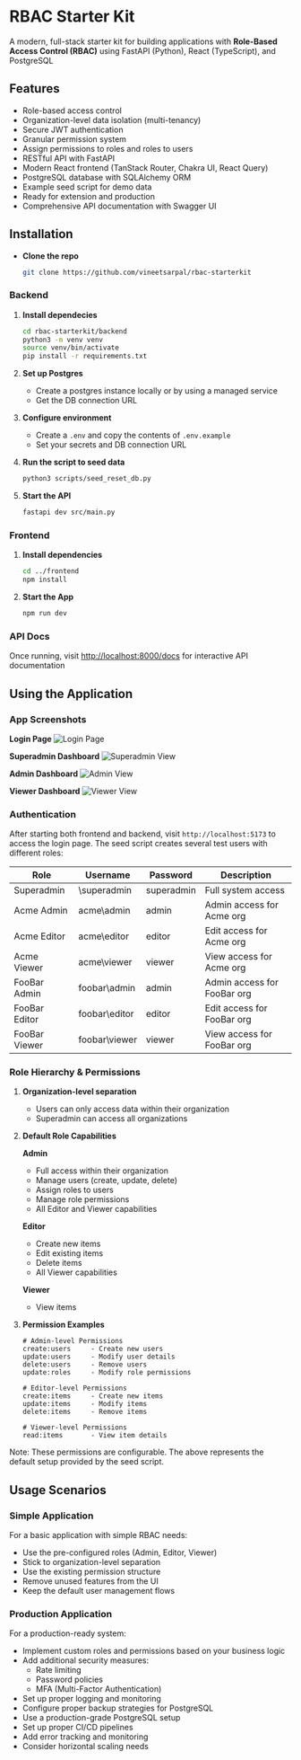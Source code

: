 # RBAC Starter Kit

A modern, full-stack starter kit for building applications with **Role-Based Access Control (RBAC)** using FastAPI (Python), React (TypeScript), and PostgreSQL

## Features

- Role-based access control
- Organization-level data isolation (multi-tenancy)
- Secure JWT authentication
- Granular permission system
- Assign permissions to roles and roles to users
- RESTful API with FastAPI
- Modern React frontend (TanStack Router, Chakra UI, React Query)
- PostgreSQL database with SQLAlchemy ORM
- Example seed script for demo data
- Ready for extension and production 
- Comprehensive API documentation with Swagger UI

## Installation
-  **Clone the repo**
    ```bash
    git clone https://github.com/vineetsarpal/rbac-starterkit
    ```

### Backend

1. **Install dependecies**
    ```bash
    cd rbac-starterkit/backend
    python3 -m venv venv
    source venv/bin/activate
    pip install -r requirements.txt
    ```
2. **Set up Postgres**
    - Create a postgres instance locally or by using a managed service
    - Get the DB connection URL

3. **Configure environment**
    - Create a `.env` and copy the contents of `.env.example`
    - Set your secrets and DB connection URL


4. **Run the script to seed data**
    ```bash
    python3 scripts/seed_reset_db.py
    ```

5. **Start the API**
    ```bash
    fastapi dev src/main.py
    ```

### Frontend

1. **Install dependencies**
    ```bash
    cd ../frontend
    npm install
    ```

2. **Start the App**
    ```bash
    npm run dev
    ```

### API Docs

Once running, visit [http://localhost:8000/docs](http://localhost:8000/docs) for interactive API documentation


## Using the Application

### App Screenshots

**Login Page**
![Login Page](screenshots/login.png)

**Superadmin Dashboard**
![Superadmin View](screenshots/superadmin-dashboard.png)

**Admin Dashboard**
![Admin View](screenshots/admin-dashboard.png)

**Viewer Dashboard**
![Viewer View](screenshots/viewer.png)

### Authentication
After starting both frontend and backend, visit `http://localhost:5173` to access the login page. The seed script creates several test users with different roles:

| Role | Username | Password | Description |
|------|----------|----------|-------------|
| Superadmin | \superadmin | superadmin | Full system access |
| Acme Admin | acme\admin | admin | Admin access for Acme org |
| Acme Editor | acme\editor | editor | Edit access for Acme org |
| Acme Viewer | acme\viewer | viewer | View access for Acme org |
| FooBar Admin | foobar\admin | admin | Admin access for FooBar org |
| FooBar Editor | foobar\editor | editor | Edit access for FooBar org |
| FooBar Viewer | foobar\viewer | viewer | View access for FooBar org |

### Role Hierarchy & Permissions

1. **Organization-level separation**
   - Users can only access data within their organization
   - Superadmin can access all organizations

2. **Default Role Capabilities**
   
   **Admin**
   - Full access within their organization
   - Manage users (create, update, delete)
   - Assign roles to users
   - Manage role permissions
   - All Editor and Viewer capabilities
   
   **Editor**
   - Create new items
   - Edit existing items
   - Delete items
   - All Viewer capabilities
   
   **Viewer**
   - View items

3. **Permission Examples**
   ```
   # Admin-level Permissions
   create:users     - Create new users
   update:users     - Modify user details
   delete:users     - Remove users
   update:roles     - Modify role permissions
   
   # Editor-level Permissions
   create:items     - Create new items
   update:items     - Modify items
   delete:items     - Remove items
   
   # Viewer-level Permissions
   read:items       - View item details
   ```

Note: These permissions are configurable. The above represents the default setup provided by the seed script.


## Usage Scenarios

### Simple Application
For a basic application with simple RBAC needs:
- Use the pre-configured roles (Admin, Editor, Viewer)
- Stick to organization-level separation
- Use the existing permission structure
- Remove unused features from the UI
- Keep the default user management flows

### Production Application
For a production-ready system:
- Implement custom roles and permissions based on your business logic
- Add additional security measures:
  - Rate limiting
  - Password policies
  - MFA (Multi-Factor Authentication)
- Set up proper logging and monitoring
- Configure proper backup strategies for PostgreSQL
- Use a production-grade PostgreSQL setup
- Set up proper CI/CD pipelines
- Add error tracking and monitoring
- Consider horizontal scaling needs